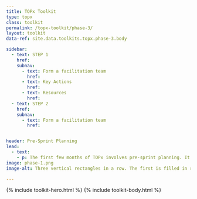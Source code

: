 ```yaml
---
title: TOPx Toolkit
type: topx
class: toolkit
permalink: /topx-toolkit/phase-3/
layout: toolkit
data-ref: site.data.toolkits.topx.phase-3.body

sidebar:
  - text: STEP 1
    href:
    subnav:
      - text: Form a facilitation team
        href:
      - text: Key Actions
        href:
      - text: Resources
        href:
  - text: STEP 2
    href:
    subnav:
      - text: Form a facilitation team
        href:


header: Pre-Sprint Planning
lead:
  - text:
    - p: The first few months of TOPx involves pre-sprint planning. It will be important to form a team within your agency that will work on day-to-day operations, spread the word about TOPx within your agency, and identify a senior-level champion. Next, your team will engage others in the agency to define problem statement(s) for which sprint participants will develop solutions. After problem statement development, you will recruit sprint participants, who include tech teams, community leaders, advocates, individuals with direct lived experience, and data and policy experts from government.
image: phase-1.png
image-alt: Three vertical rectangles in a row. The first is filled in red with a one in the center. The rest are outlined

---
```


{% include toolkit-hero.html %}
{% include toolkit-body.html %}

